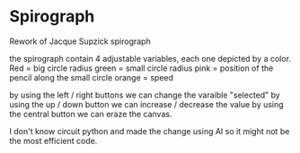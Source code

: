 # Spirograph
Rework of Jacque Supzick spirograph

the spirograph contain 4 adjustable variables, each one depicted by a color.
Red = big circle radius
green = small circle radius
pink = position of the pencil along the small circle
orange = speed


by using the left / right buttons we can change the varaible "selected"
by using the up / down button we can increase / decrease the value
by using the central button we can eraze the canvas.

I don't know circuit python and made the change using AI so it might not be the most efficient code.
